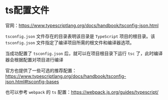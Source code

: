 # ts配置文件
官网：https://www.typescriptlang.org/docs/handbook/tsconfig-json.html

`tsconfig.json` 文件存在的目录表明该目录是 `TypeScript` 项目的根目录。该 `tsconfig.json` 文件指定了编译项目所需的根文件和编译器选项。

当成功配置了 `tsconfig.json` 后，就可以在项目根目录下运行 `tsc` 了，此时编译器会根据配置对项目进行编译

官方也提供了一些可选的推荐配置：https://www.typescriptlang.org/docs/handbook/tsconfig-json.html#tsconfig-bases

也可以参考 `webpack` 的 `ts` 配置：https://webpack.js.org/guides/typescript/
